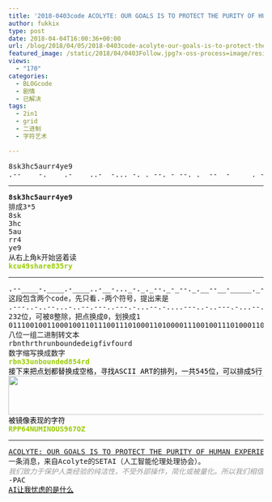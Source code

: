 ```yaml
---
title: '2018-0403code ACOLYTE: OUR GOALS IS TO PROTECT THE PURITY OF HUMAN EXPERIENCE'
author: fukkix
type: post
date: 2018-04-04T16:00:36+00:00
url: /blog/2018/04/05/2018-0403code-acolyte-our-goals-is-to-protect-the-purity-of-human-experience/
featured_image: /static/2018/04/0403Follow.jpg?x-oss-process=image/resize,m_fill,w_700,h_220
views:
  - "170"
categories:
  - BLOGcode
  - 剧情
  - 已解决
tags:
  - 2in1
  - grid
  - 二进制
  - 字符艺术

---
```

<pre>8sk3hc5aurr4ye9
.--____-.____.-____..-__-..._-._._--._-_--._.__--__-_____._-.._.-___-._-.._..____--___-..__-_____._________.---/.-..|/.--.|/-...|._\-\--|.||.|-|./.|-|-|-|.-\/.-|_.--_|.|-/-|/-_.\|.|-|-||___.\/..-\._\.|--___/._--\--__|.-|--0.-|.-0.-|-.0--|/-..-|_|-||.|.|/-.|.|.|-|-|\/|.||.-.||-|/.-|-|.|.|-|.|.|/.___|--0../-.-.\-\-|.|-|.|\.\-.--.&gt;._--|\__-.|\__--|..0--|_..-__|-./|-|.|_|.|-|.-|-||-.-||-./|.|-|_|-|.|_|.|-(___|-.__|.-0-.|\-\|-|_|-|_\-\.--/_/-|_|.-.|_|-.-|_|\___/--|_|..|_/-|_|\___/|_|..|_|_____|_/-|_|\___/-\___/.\____|\_\.-\___/..\_\\____|____\~<!--more--></pre>

* * *

<pre><strong>8sk3hc5aurr4ye9
</strong>排成3*5
8sk
3hc
5au
rr4
ye9
从右上角k开始竖着读
<span style="color: #99cc00;"><strong>kcu49share835ry</strong></span></pre>

* * *

<pre><span style="color: #000000;">.--____-.____.-____..-__-..._-._._--._-_--._.__--__-_____._-.._.-___-._-.._..____--___-..__-_____._________.---/.-..|/.--.|/-...|._\-\--|.||.|-|./.|-|-|-|.-\/.-|_.--_|.|-/-|/-_.\|.|-|-||___.\/..-\._\.|--___/._--\--__|.-|--0.-|.-0.-|-.0--|/-..-|_|-||.|.|/-.|.|.|-|-|\/|.||.-.||-|/.-|-|.|.|-|.|.|/.___|--0../-.-.\-\-|.|-|.|\.\-.--.&gt;._--|\__-.|\__--|..0--|_..-__|-./|-|.|_|.|-|.-|-||-.-||-./|.|-|_|-|.|_|.|-(___|-.__|.-0-.|\-\|-|_|-|_\-\.--/_/-|_|.-.|_|-.-|_|\___/--|_|..|_/-|_|\___/|_|..|_|_____|_/-|_|\___/-\___/.\____|\_\.-\___/..\_\\____|____\~</span>
这段包含两个code，先只看.-两个符号，提出来是
.---..-..--...-..--.---..---.-...--.-....---..-..---.-...--.-....---..-..---.-.-.--.---..--...-..--.----.---.-.-.--.---..--..-...--..-.-.--..-...--..-.-.--.-..-.--..---.--..--..--.-..-.---.--..--..--..--.----.---.-.-.---..-..--..-..
232位，可被8整除，把点换成0，划换成1
0111001001100010011011100111010001101000011100100111010001101000011100100111010101101110011000100110111101110101011011100110010001100101011001000110010101101001011001110110011001101001011101100110011001101111011101010111001001100100
八位一组二进制转文本
rbnthrthrunboundedeigfivfourd
数字缩写换成数字
<span style="color: #99cc00;"><strong>rbn33unbounded854rd</strong>
<span style="color: #000000;">接下来把点划都替换成空格，寻找ASCII ART的排列，一共545位，可以排成5行
</span><a href="/static/2018/04/0403-1.png"><img class="alignnone size-full wp-image-1620" src="/static/2018/04/0403-1.png" alt="" width="869" height="77" srcset="/static/2018/04/0403-1.png 869w, /static/2018/04/0403-1.png?x-oss-process=image/resize,m_fill,w_300,h_27 300w, /static/2018/04/0403-1.png?x-oss-process=image/resize,m_fill,w_768,h_68 768w" sizes="(max-width: 869px) 100vw, 869px" /></a>
<span style="color: #000000;">被镜像表现的字符
<span style="color: #99cc00;"><strong>RPP64NUMINOUS967OZ</strong></span></span></span></pre>

* * *

<pre><a href="http://investigate.ingress.com/2018/04/03/acolyte-our-goals-is-to-protect-the-purity-of-human-experience/">ACOLYTE: OUR GOALS IS TO PROTECT THE PURITY OF HUMAN EXPERIENCE
</a>一条消息，来自Acolyte的SETAI（人工智能伦理处理协会）。
<span style="color: #999999;"><em>我们致力于保护人类经验的纯洁性，不受外部操作，简化或被量化。所以我们相信人工智能是一种威胁，它会侵蚀我们真正想要的————去真实的生活。
</em></span>-PAC
<span style="color: #000000;"><a style="color: #000000;" href="https://medium.com/@francois.chollet/what-worries-me-about-ai-ed9df072b704">AI让我忧虑的是什么</a></span>
</pre>